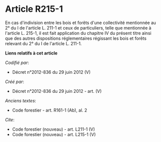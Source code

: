 # Article R215-1

En cas d'indivision entre les bois et forêts d'une collectivité mentionnée au 2° du I de l'article L. 211-1 et ceux de
particuliers, telle que mentionnée à l'article L. 215-1, il est fait application du chapitre IV du présent titre ainsi que
des autres dispositions réglementaires régissant les bois et forêts relevant du 2° du I de l'article L. 211-1.

**Liens relatifs à cet article**

_Codifié par_:

  - Décret n°2012-836 du 29 juin 2012 (V)

_Créé par_:

  - Décret n°2012-836 du 29 juin 2012 - art. (V)

_Anciens textes_:

  - Code forestier - art. R161-1 (Ab), al. 2

_Cite_:

  - Code forestier (nouveau) - art. L211-1 (V)
  - Code forestier (nouveau) - art. L215-1 (V)
